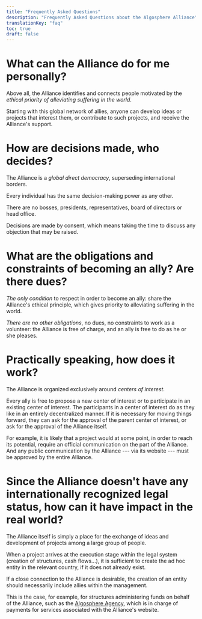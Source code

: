 ```yaml
---
title: "Frequently Asked Questions"
description: "Frequently Asked Questions about the Algosphere Alliance"
translationKey: "faq"
toc: true
draft: false
---
```


# What can the Alliance do for me personally?
Above all, the Alliance identifies and connects people motivated by the *ethical priority of alleviating suffering in the world*.

Starting with this global network of allies, anyone can develop ideas or projects that interest them, or contribute to such projects, and receive the Alliance's support.

# How are decisions made, who decides?
The Alliance is a *global direct democracy*, superseding international borders.

Every individual has the same decision-making power as any other.

There are no bosses, presidents, representatives, board of directors or head office.

Decisions are made by consent, which means taking the time to discuss any objection that may be raised.

# What are the obligations and constraints of becoming an ally? Are there dues?
*The only condition* to respect in order to become an ally: share the Alliance's ethical principle, which gives priority to alleviating suffering in the world.

*There are no other obligations*, no dues, no constraints to work as a volunteer: the Alliance is free of charge, and an ally is free to do as he or she pleases.

# Practically speaking, how does it work?
The Alliance is organized exclusively around *centers of interest*.

Every ally is free to propose a new center of interest or to participate in an existing center of interest. The participants in a center of interest do as they like in an entirely decentralized manner. If it is necessary for moving things forward, they can ask for the approval of the parent center of interest, or ask for the approval of the Alliance itself.

For example, it is likely that a project would at some point, in order to reach its potential, require an official communication on the part of the Alliance. And any public communication by the Alliance --- via its website --- must be approved by the entire Alliance.

# Since the Alliance doesn't have any internationally recognized legal status, how can it have impact in the real world?
The Alliance itself is simply a place for the exchange of ideas and development of projects among a large group of people.

When a project arrives at the execution stage within the legal system (creation of structures, cash flows...), it is sufficient to create the ad hoc entity in the relevant country, if it does not already exist.

If a close connection to the Alliance is desirable, the creation of an entity should necessarily include allies within the management.

This is the case, for example, for structures administering funds on behalf of the Alliance, such as the [Algosphere Agency](https://www.ic.gc.ca/app/scr/cc/CorporationsCanada/fdrlCrpDtls.html?corpId=8368970), which is in charge of payments for services associated with the Alliance's website.
